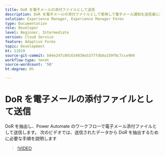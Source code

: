 ```yaml
---
title: DoR を電子メールの添付ファイルとして送信
description: DoR を電子メールの添付ファイルとして使用して電子メール通知を送信者に送信する
solution: Experience Manager, Experience Manager Forms
type: Documentation
role: Developer
level: Beginner, Intermediate
version: Cloud Service
feature: Adaptive Forms
topic: Development
kt: 11019
source-git-commit: b04e247c091634030e5377fdb8a159f8c7cce904
workflow-type: tm+mt
source-wordcount: '50'
ht-degree: 0%

---
```


# DoR を電子メールの添付ファイルとして送信

DoR を抽出し、Power Automate のワークフローで電子メール添付ファイルとして送信します。
次のビデオでは、送信されたデータから DoR を抽出するために必要な手順を説明します
>[!VIDEO](https://video.tv.adobe.com/v/346731/?quality=12&learn=on)

